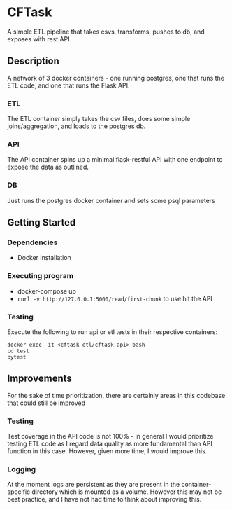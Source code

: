 # CFTask

A simple ETL pipeline that takes csvs, transforms, pushes to db, and exposes with rest API.

## Description
A network of 3 docker containers - one running postgres, one that runs the ETL code, and one that runs the Flask API.

### ETL
The ETL container simply takes the csv files, does some simple joins/aggregation, and loads to the postgres db. 

### API
The API container spins up a minimal flask-restful API with one endpoint to expose the data as outlined.

### DB
Just runs the postgres docker container and sets some psql parameters

## Getting Started

### Dependencies

* Docker installation

### Executing program

* docker-compose up
* `curl -v http://127.0.0.1:5000/read/first-chunk` to use hit the API

### Testing
Execute the following to run api or etl tests in their respective containers:
```
docker exec -it <cftask-etl/cftask-api> bash
cd test
pytest
```

## Improvements
For the sake of time prioritization, there are certainly areas in this codebase that could still be improved
### Testing
Test coverage in the API code is not 100% - in general I would prioritize testing ETL code as I regard data quality as more fundamental than API function in this case. However, given more time, I would improve this.
### Logging
At the moment logs are persistent as they are present in the container-specific directory which is mounted as a volume. However this may not be best practice, and I have not had time to think about improving this.

